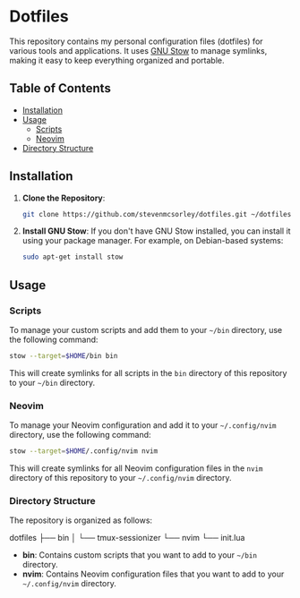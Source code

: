 # Dotfiles

This repository contains my personal configuration files (dotfiles) for various tools and applications. It uses [GNU Stow](https://www.gnu.org/software/stow/) to manage symlinks, making it easy to keep everything organized and portable.

## Table of Contents

- [Installation](#installation)
- [Usage](#usage)
  - [Scripts](#scripts)
  - [Neovim](#neovim)
- [Directory Structure](#directory-structure)

## Installation

1. **Clone the Repository**:
    ```sh
    git clone https://github.com/stevenmcsorley/dotfiles.git ~/dotfiles
    ```

2. **Install GNU Stow**:
    If you don't have GNU Stow installed, you can install it using your package manager. For example, on Debian-based systems:
    ```sh
    sudo apt-get install stow
    ```

## Usage

### Scripts

To manage your custom scripts and add them to your `~/bin` directory, use the following command:

```sh
stow --target=$HOME/bin bin
```

This will create symlinks for all scripts in the `bin` directory of this repository to your `~/bin` directory.

### Neovim

To manage your Neovim configuration and add it to your `~/.config/nvim` directory, use the following command:

```sh
stow --target=$HOME/.config/nvim nvim
```
This will create symlinks for all Neovim configuration files in the `nvim` directory of this repository to your `~/.config/nvim` directory.

### Directory Structure

The repository is organized as follows:

dotfiles
├── bin
│ └── tmux-sessionizer
└── nvim
└── init.lua


- **bin**: Contains custom scripts that you want to add to your `~/bin` directory.
- **nvim**: Contains Neovim configuration files that you want to add to your `~/.config/nvim` directory.

